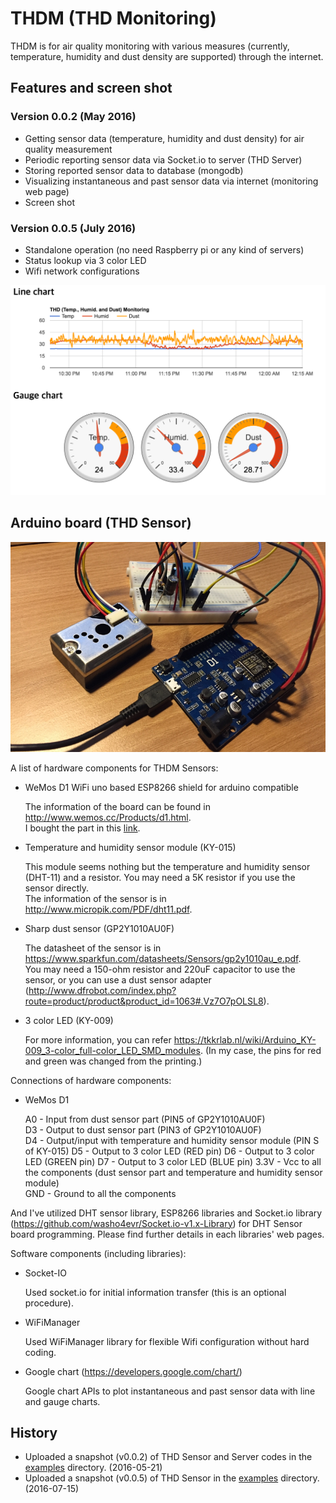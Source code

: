 # THDM (THD Monitoring)

THDM is for air quality monitoring with various measures (currently, temperature, humidity and dust density are supported) through the internet.

## Features and screen shot

### Version 0.0.2 (May 2016)
* Getting sensor data (temperature, humidity and dust density) for air quality measurement
* Periodic reporting sensor data via Socket.io to server (THD Server)
* Storing reported sensor data to database (mongodb)
* Visualizing instantaneous and past sensor data via internet (monitoring web page)
* Screen shot

### Version 0.0.5 (July 2016)
* Standalone operation (no need Raspberry pi or any kind of servers)
* Status lookup via 3 color LED
* Wifi network configurations

![An example of THD web page](/images/thd_webpage.png)

## Arduino board (THD Sensor)

![THD sensor](/images/thd_sensor.JPG)

A list of hardware components for THDM Sensors:

* WeMos D1 WiFi uno based ESP8266 shield for arduino compatible

  The information of the board can be found in http://www.wemos.cc/Products/d1.html.  
  I bought the part in this [link](http://www.aliexpress.com/snapshot/7611008261.html?orderId=74819981106270).  

* Temperature and humidity sensor module (KY-015)

  This module seems nothing but the temperature and humidity sensor (DHT-11) and a resistor. You may need a 5K resistor if you use the sensor directly.  
  The information of the sensor is in http://www.micropik.com/PDF/dht11.pdf.

* Sharp dust sensor (GP2Y1010AU0F)

  The datasheet of the sensor is in https://www.sparkfun.com/datasheets/Sensors/gp2y1010au_e.pdf.  
  You may need a 150-ohm resistor and 220uF capacitor to use the sensor, or you can use a dust sensor adapter (http://www.dfrobot.com/index.php?route=product/product&product_id=1063#.Vz7O7pOLSL8).
  
* 3 color LED (KY-009)

  For more information, you can refer https://tkkrlab.nl/wiki/Arduino_KY-009_3-color_full-color_LED_SMD_modules.
  (In my case, the pins for red and green was changed from the printing.)

Connections of hardware components:

* WeMos D1

  A0 - Input from dust sensor part (PIN5 of GP2Y1010AU0F)  
  D3 - Output to dust sensor part (PIN3 of GP2Y1010AU0F)  
  D4 - Output/input with temperature and humidity sensor module (PIN S of KY-015)
  D5 - Output to 3 color LED (RED pin)
  D6 - Output to 3 color LED (GREEN pin)
  D7 - Output to 3 color LED (BLUE pin)
  3.3V - Vcc to all the components (dust sensor part and temperature and humidity sensor module)  
  GND - Ground to all the components

And I've utilized DHT sensor library, ESP8266 libraries and Socket.io library (https://github.com/washo4evr/Socket.io-v1.x-Library) for DHT Sensor board programming. Please find further details in each libraries' web pages.

Software components (including libraries):

* Socket-IO

  Used socket.io for initial information transfer (this is an optional procedure).
  
* WiFiManager

  Used WiFiManager library for flexible Wifi configuration without hard coding.
  
* Google chart (https://developers.google.com/chart/)

  Google chart APIs to plot instantaneous and past sensor data with line and gauge charts.


## History

* Uploaded a snapshot (v0.0.2) of THD Sensor and Server codes in the [examples](https://github.com/anseok83/thdm/tree/master/examples) directory. (2016-05-21)
* Uploaded a snapshot (v0.0.5) of THD Sensor in the [examples](https://github.com/anseok83/thdm/tree/master/examples) directory. (2016-07-15)


<br><br>

